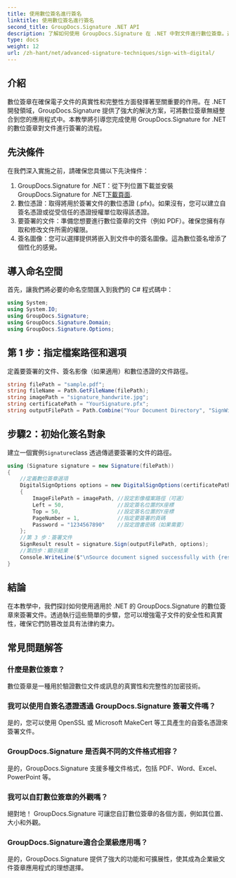 ```yaml
---
title: 使用數位簽名進行簽名
linktitle: 使用數位簽名進行簽名
second_title: GroupDocs.Signature .NET API
description: 了解如何使用 GroupDocs.Signature 在 .NET 中對文件進行數位簽章。透過這個綜合教程增強安全性和真實性。
type: docs
weight: 12
url: /zh-hant/net/advanced-signature-techniques/sign-with-digital/
---
```

## 介紹
數位簽章在確保電子文件的真實性和完整性方面發揮著至關重要的作用。在 .NET 開發領域，GroupDocs.Signature 提供了強大的解決方案，可將數位簽章無縫整合到您的應用程式中。本教學將引導您完成使用 GroupDocs.Signature for .NET 的數位簽章對文件進行簽署的流程。
## 先決條件
在我們深入實施之前，請確保您具備以下先決條件：
1.  GroupDocs.Signature for .NET：從下列位置下載並安裝 GroupDocs.Signature for .NET[下載頁面](https://releases.groupdocs.com/signature/net/).
2. 數位憑證：取得將用於簽署文件的數位憑證 (.pfx)。如果沒有，您可以建立自簽名憑證或從受信任的憑證授權單位取得該憑證。
3. 要簽署的文件：準備您想要進行數位簽章的文件（例如 PDF）。確保您擁有存取和修改文件所需的權限。
4. 簽名圖像：您可以選擇提供將嵌入到文件中的簽名圖像。這為數位簽名增添了個性化的感覺。

## 導入命名空間
首先，讓我們將必要的命名空間匯入到我們的 C# 程式碼中：
```csharp
using System;
using System.IO;
using GroupDocs.Signature;
using GroupDocs.Signature.Domain;
using GroupDocs.Signature.Options;
```
## 第 1 步：指定檔案路徑和選項
定義要簽署的文件、簽名影像（如果適用）和數位憑證的文件路徑。
```csharp
string filePath = "sample.pdf";
string fileName = Path.GetFileName(filePath);
string imagePath = "signature_handwrite.jpg";
string certificatePath = "YourSignature.pfx";
string outputFilePath = Path.Combine("Your Document Directory", "SignWithDigital", fileName);
```
## 步驟2：初始化簽名對象
建立一個實例`Signature`class 透過傳遞要簽署的文件的路徑。
```csharp
using (Signature signature = new Signature(filePath))
{
    //定義數位簽章選項
    DigitalSignOptions options = new DigitalSignOptions(certificatePath)
    {
        ImageFilePath = imagePath, //設定影像檔案路徑（可選）
        Left = 50,                 //設定簽名位置的X座標
        Top = 50,                  //設定簽名位置的Y座標
        PageNumber = 1,            //指定要簽署的頁碼
        Password = "1234567890"    //設定證書密碼（如果需要）
    };
    //第 3 步：簽署文件
    SignResult result = signature.Sign(outputFilePath, options);
    //第四步：顯示結果
    Console.WriteLine($"\nSource document signed successfully with {result.Succeeded.Count} signature(s).\nFile saved at {outputFilePath}.");
}
```

## 結論
在本教學中，我們探討如何使用適用於 .NET 的 GroupDocs.Signature 的數位簽章來簽署文件。透過執行這些簡單的步驟，您可以增強電子文件的安全性和真實性，確保它們防篡改並具有法律約束力。
## 常見問題解答
### 什麼是數位簽章？
數位簽章是一種用於驗證數位文件或訊息的真實性和完整性的加密技術。
### 我可以使用自簽名憑證透過 GroupDocs.Signature 簽署文件嗎？
是的，您可以使用 OpenSSL 或 Microsoft MakeCert 等工具產生的自簽名憑證來簽署文件。
### GroupDocs.Signature 是否與不同的文件格式相容？
是的，GroupDocs.Signature 支援多種文件格式，包括 PDF、Word、Excel、PowerPoint 等。
### 我可以自訂數位簽章的外觀嗎？
絕對地！ GroupDocs.Signature 可讓您自訂數位簽章的各個方面，例如其位置、大小和外觀。
### GroupDocs.Signature適合企業級應用嗎？
是的，GroupDocs.Signature 提供了強大的功能和可擴展性，使其成為企業級文件簽章應用程式的理想選擇。